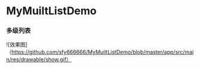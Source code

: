 # MyMuiltListDemo
### 多级列表

![效果图] （https://github.com/sfy666666/MyMuiltListDemo/blob/master/app/src/main/res/drawable/show.gif）
